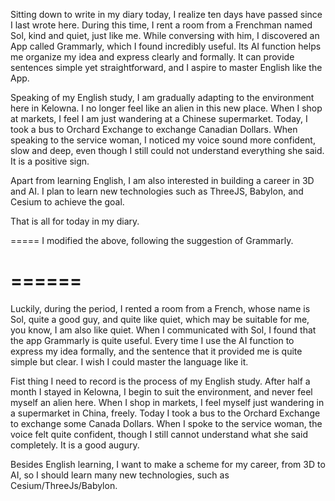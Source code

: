 Sitting down to write in my diary today, I realize ten days have passed since I last wrote here. During this time, I rent a room from a Frenchman named Sol, kind and quiet, just like me. While conversing with him, I discovered an App called Grammarly, which I found incredibly useful. Its AI function helps me organize my idea and express clearly and formally. It can provide sentences simple yet straightforward, and I aspire to master English like the App.

Speaking of my English study, I am gradually adapting to the environment here in Kelowna. I no longer feel like an alien in this new place. When I shop at markets, I feel I am just wandering at a Chinese supermarket. Today, I took a bus to Orchard Exchange to exchange Canadian Dollars. When speaking to the service woman, I noticed my voice sound more confident, slow and deep, even though I still could not understand everything she said. It is a positive sign.

Apart from learning English, I am also interested in building a career in 3D and AI. I plan to learn new technologies such as ThreeJS, Babylon, and Cesium to achieve the goal.

That is all for today in my diary.

===== I modified the above, following the suggestion of Grammarly.

# ======

Luckily, during the period, I rented a room from a French, whose name is Sol, quite a good guy, and quite like quiet, which may be suitable for me, you know, I am also like quiet. When I communicated with Sol, I found that the app Grammarly is quite useful. Every time I use the AI function to express my idea formally, and the sentence that it provided me is quite simple but clear. I wish I could master the language like it.

Fist thing I need to record is the process of my English study. After half a month I stayed in Kelowna, I begin to suit the environment, and never feel myself an alien here. When I shop in markets, I feel myself just wandering in a supermarket in China, freely. Today I took a bus to the Orchard Exchange to exchange some Canada Dollars. When I spoke to the service woman, the voice felt quite confident, though I still cannot understand what she said completely. It is a good augury.

Besides English learning, I want to make a scheme for my career, from 3D to AI, so I should learn many new technologies, such as Cesium/ThreeJs/Babylon.
